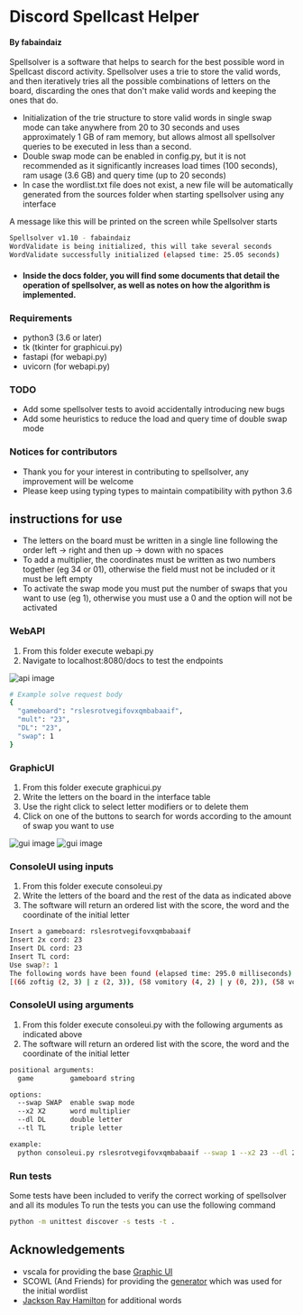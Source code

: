 # Discord Spellcast Helper
#### By fabaindaiz

Spellsolver is a software that helps to search for the best possible word in Spellcast discord activity. Spellsolver uses a trie to store the valid words, and then iteratively tries all the possible combinations of letters on the board, discarding the ones that don't make valid words and keeping the ones that do.

- Initialization of the trie structure to store valid words in single swap mode can take anywhere from 20 to 30 seconds and uses approximately 1 GB of ram memory, but allows almost all spellsolver queries to be executed in less than a second.
- Double swap mode can be enabled in config.py, but it is not recommended as it significantly increases load times (100 seconds), ram usage (3.6 GB) and query time (up to 20 seconds)
- In case the wordlist.txt file does not exist, a new file will be automatically generated from the sources folder when starting spellsolver using any interface

A message like this will be printed on the screen while Spellsolver starts
```bash
Spellsolver v1.10 - fabaindaiz
WordValidate is being initialized, this will take several seconds
WordValidate successfully initialized (elapsed time: 25.05 seconds)
```

- #### Inside the docs folder, you will find some documents that detail the operation of spellsolver, as well as notes on how the algorithm is implemented.


### Requirements
- python3 (3.6 or later)
- tk (tkinter for graphicui.py)
- fastapi (for webapi.py)
- uvicorn (for webapi.py)

### TODO
- Add some spellsolver tests to avoid accidentally introducing new bugs
- Add some heuristics to reduce the load and query time of double swap mode

### Notices for contributors
- Thank you for your interest in contributing to spellsolver, any improvement will be welcome
- Please keep using typing types to maintain compatibility with python 3.6


## instructions for use

- The letters on the board must be written in a single line following the order left -> right and then up -> down with no spaces
- To add a multiplier, the coordinates must be written as two numbers together (eg 34 or 01), otherwise the field must not be included or it must be left empty
- To activate the swap mode you must put the number of swaps that you want to use (eg 1), otherwise you must use a 0 and the option will not be activated

### WebAPI
1. From this folder execute webapi.py
2. Navigate to localhost:8080/docs to test the endpoints

![api image](assets/readme/api1.png?raw=true "API")

```bash
# Example solve request body
{
  "gameboard": "rslesrotvegifovxqmbabaaif",
  "mult": "23",
  "DL": "23",
  "swap": 1
}
```

### GraphicUI
1. From this folder execute graphicui.py
2. Write the letters on the board in the interface table
3. Use the right click to select letter modifiers or to delete them
4. Click on one of the buttons to search for words according to the amount of swap you want to use

![gui image](assets/readme/gui1.png?raw=true "GUI")
![gui image](assets/readme/gui2.png?raw=true "GUI")

### ConsoleUI using inputs
1. From this folder execute consoleui.py
2. Write the letters of the board and the rest of the data as indicated above
3. The software will return an ordered list with the score, the word and the coordinate of the initial letter

```bash
Insert a gameboard: rslesrotvegifovxqmbabaaif
Insert 2x cord: 23
Insert DL cord: 23
Insert TL cord: 
Use swap?: 1
The following words have been found (elapsed time: 295.0 milliseconds)
[(66 zoftig (2, 3) | z (2, 3)), (58 vomitory (4, 2) | y (0, 2)), (58 vomitous (4, 2) | u (0, 1)), (58 comfits (3, 3) | c (3, 3)), (58 jabots (2, 3) | j (2, 3)), (58 faqirs (2, 3) | f (2, 3)), (54 fimbria (2, 2) | r (4, 4)), (54 setiform (4, 0) | r (3, 3)), (54 comfit (3, 3) | c (3, 3)), (54 maxing (2, 3) | n (0, 1))]
```

### ConsoleUI using arguments
1. From this folder execute consoleui.py with the following arguments as indicated above
2. The software will return an ordered list with the score, the word and the coordinate of the initial letter

```bash
positional arguments:
  game         gameboard string

options:
  --swap SWAP  enable swap mode
  --x2 X2      word multiplier
  --dl DL      double letter
  --tl TL      triple letter

example:
  python consoleui.py rslesrotvegifovxqmbabaaif --swap 1 --x2 23 --dl 23
```

### Run tests
Some tests have been included to verify the correct working of spellsolver and all its modules
To run the tests you can use the following command

```bash
python -m unittest discover -s tests -t .
```


## Acknowledgements
- vscala for providing the base [Graphic UI](https://github.com/vscala/Spellcast-Word-Finder)
- SCOWL (And Friends) for providing the [generator](http://app.aspell.net/create) which was used for the initial wordlist
- [Jackson Ray Hamilton](https://github.com/jacksonrayhamilton/wordlist-english) for additional words
